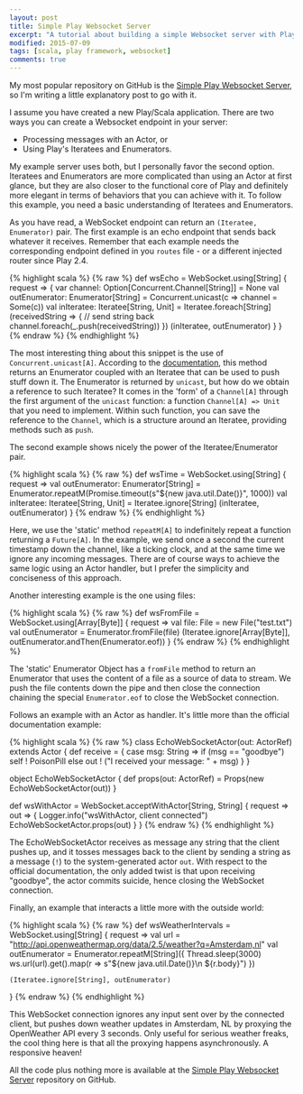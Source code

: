 ```yaml
---
layout: post
title: Simple Play Websocket Server
excerpt: "A tutorial about building a simple Websocket server with Play Framework."
modified: 2015-07-09
tags: [scala, play framework, websocket]
comments: true
---
```


My most popular repository on GitHub is the [Simple Play Websocket Server](https://github.com/ticofab/simple-play-websocket-server), so I'm writing a little explanatory post to go with it.

I assume you have created a new Play/Scala application. There are two ways you can create a Websocket endpoint in your server:

* Processing messages with an Actor, or
* Using Play's Iteratees and Enumerators.

My example server uses both, but I personally favor the second option. Iteratees and Enumerators are more complicated than using an Actor at first glance, but they are also closer to the functional core of Play and definitely more elegant in terms of behaviors that you can achieve with it. To follow this example, you need a basic understanding of Iteratees and Enumerators.

As you have read, a WebSocket endpoint can return an `(Iteratee, Enumerator)` pair. The first example is an echo endpoint that sends back whatever it receives. Remember that each example needs the corresponding endpoint defined in you `routes` file - or a different injected router since Play 2.4.

{% highlight scala %}
{% raw %}
def wsEcho = WebSocket.using[String] {
  request => {
    var channel: Option[Concurrent.Channel[String]] = None
    val outEnumerator: Enumerator[String] = Concurrent.unicast(c => channel = Some(c))
    val inIteratee: Iteratee[String, Unit] = Iteratee.foreach[String](receivedString => {
      // send string back
      channel.foreach(_.push(receivedString))
    })
    (inIteratee, outEnumerator)
  }
}
{% endraw %}
{% endhighlight %}

The most interesting thing about this snippet is the use of `Concurrent.unicast[A]`. According to the [documentation](https://www.playframework.com/documentation/2.4.x/api/scala/index.html#play.api.libs.iteratee.Concurrent$), this method returns an Enumerator coupled with an Iteratee that can be used to push stuff down it. The Enumerator is returned by `unicast`, but how do we obtain a reference to such Iteratee? It comes in the 'form' of a `Channel[A]` through the first argument of the `unicast` function: a function `Channel[A] => Unit` that you need to implement. Within such function, you can save the reference to the `Channel`, which is a structure around an Iteratee, providing methods such as `push`.

The second example shows nicely the power of the Iteratee/Enumerator pair.

{% highlight scala %}
{% raw %}
def wsTime = WebSocket.using[String] {
  request =>
    val outEnumerator: Enumerator[String] = Enumerator.repeatM(Promise.timeout(s"${new java.util.Date()}", 1000))
    val inIteratee: Iteratee[String, Unit] = Iteratee.ignore[String]
    (inIteratee, outEnumerator)
}
{% endraw %}
{% endhighlight %}

Here, we use the 'static' method `repeatM[A]` to indefinitely repeat a function returning a `Future[A]`. In the example, we send once a second the current timestamp down the channel, like a ticking clock, and at the same time we ignore any incoming messages. There are of course ways to achieve the same logic using an Actor handler, but I prefer the simplicity and conciseness of this approach.

Another interesting example is the one using files:

{% highlight scala %}
{% raw %}
def wsFromFile = WebSocket.using[Array[Byte]] {
  request =>
    val file: File = new File("test.txt")
    val outEnumerator = Enumerator.fromFile(file)
    (Iteratee.ignore[Array[Byte]], outEnumerator.andThen(Enumerator.eof))
}
{% endraw %}
{% endhighlight %}

The 'static' Enumerator Object has a `fromFile` method to return an Enumerator that uses the content of a file as a source of data to stream. We push the file contents down the pipe and then close the connection chaining the special `Enumerator.eof` to close the WebSocket connection.

Follows an example with an Actor as handler. It's little more than the official documentation example:

{% highlight scala %}
{% raw %}
class EchoWebSocketActor(out: ActorRef) extends Actor {
  def receive = {
    case msg: String =>
      if (msg == "goodbye") self ! PoisonPill
      else out ! ("I received your message: " + msg)
  }
}

object EchoWebSocketActor {
  def props(out: ActorRef) = Props(new EchoWebSocketActor(out))
}

def wsWithActor = WebSocket.acceptWithActor[String, String] {
  request =>
    out => {
      Logger.info("wsWithActor, client connected")
      EchoWebSocketActor.props(out)
    }
}
{% endraw %}
{% endhighlight %}

The EchoWebSocketActor receives as message any string that the client pushes up, and it tosses messages back to the client by sending a string as a message (`!`) to the system-generated actor `out`. With respect to the official documentation, the only added twist is that upon receiving "goodbye", the actor commits suicide, hence closing the WebSocket connection.

Finally, an example that interacts a little more with the outside world:

{% highlight scala %}
{% raw %}
def wsWeatherIntervals = WebSocket.using[String] {
  request =>
    val url = "http://api.openweathermap.org/data/2.5/weather?q=Amsterdam,nl"
    val outEnumerator = Enumerator.repeatM[String]({
      Thread.sleep(3000)
      ws.url(url).get().map(r => s"${new java.util.Date()}\n ${r.body}")
    })

    (Iteratee.ignore[String], outEnumerator)
}
{% endraw %}
{% endhighlight %}

This WebSocket connection ignores any input sent over by the connected client, but pushes down weather updates in Amsterdam, NL by proxying the OpenWeather API every 3 seconds. Only useful for serious weather freaks, the cool thing here is that all the proxying happens asynchronously. A responsive heaven!

All the code plus nothing more is available at the [Simple Play Websocket Server](https://github.com/ticofab/simple-play-websocket-server) repository on GitHub.
